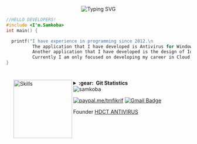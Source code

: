 <!--<img width=100% title="SamkobaDevHub" alt="SamkobaDevHub" src="https://capsule-render.vercel.app/api?type=waving&color=gradient&customColorList=1&height=125&section=header&text=SamkobaDevHub&fontSize=25&fontColor=fff&animation=fadeIn&fontAlignY=30"/>
-->


<div id="badges"  align="center">

![Typing SVG](https://readme-typing-svg.demolab.com?font=linux&duration=3000&pause=99974&color=4AB72A&width=435&height=40&lines=__________%3C/SamkobaDevHub%3E____________)

</div>





```c
//HELLO DEVELOPERS!
#include <I'm.Samkoba> 
int main() {

  printf("I have experience in programming since 2012.\n 
          The application that I have developed is Antivirus for Windows Operating System.\n
          Another application that I have developed is the design of IoT using an integrated microcontroller.\n
          Currently I am only focused on developing my career in Cloud Computing."); 
}
```

#
<img align='left' height='160' style="margin-left:20px" src='https://www.puttiapps.com/wp-content/uploads/2021/05/stats.gif' alt='Skills'>
<details close="false">
  <summary><b>:gear: &nbsp;Git Statistics</b></summary>
  <div align="center">
  <img height="125px" src="https://github-readme-stats.vercel.app/api?username=samkoba&show_icons=true&theme=dracula" />
  <img height="125px" src="https://github-readme-stats.vercel.app/api/top-langs/?username=samkoba&hide=html&layout=compact&theme=dracula" />
<!-- <img height="120px" src="https://github-readme-streak-stats.herokuapp.com/?user=samkoba&hide=html&layout=compact&theme=dracula" />
 <img height="120px" src="https://activity-graph.herokuapp.com/graph?username=samkoba&theme=dracula" /> -->
 </div>
    
#
  <div align="center">
<img height="150px" src="https://github-profile-trophy.vercel.app/?username=samkoba&column=7&row=1&theme=dracula" />
 </div>

<!--
  <img height="148px" src="https://samkoba.github.io/images/turbidity-monitoring-system1.jpg" />
  <img height="148px" src="https://samkoba.github.io/images/database-alumni-ekasari1.jpg" />
  <img height="148px" src="https://samkoba.github.io/images/the-memories-of-smantig2.jpg" />
  <img height="148px" src="https://samkoba.github.io/images/hdct-antivirus1.jpg" /> -->
 </details>
 
<!--<a href="https://www.linkedin.com/in/tmfikrif/" target="_blank"><img src="https://img.shields.io/badge/LinkedIn-%230077B5.svg?&style=flat-square&logo=linkedin&logoColor=white" alt="LinkedIn"></a> -->
 <img align="center" src="https://komarev.com/ghpvc/?username=samkoba" alt="samkoba" />
 
[![paypal.me/tmfikrif](https://ionicabizau.github.io/badges/paypal.svg)](https://www.paypal.me/tmfikrif)
[![Gmail Badge](https://img.shields.io/badge/-Gmail-c14438?style=flat-square&logo=Gmail&logoColor=white&link=mailto:srivastavar433@gmail.com)](mailto:samkoba.dev@gmail.com)

Founder [HDCT ANTIVIRUS](https://www.softpedia.com/get/Antivirus/HDCT-ANTIVIRUS.shtml)

<!--
  <img width=100% title="samkoba" alt="samkobadev"  src="https://capsule-render.vercel.app/api?type=waving&color=gradient&customColorList=24&height=100&section=footer"/> -->

